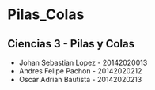 # Pilas_Colas
## Ciencias 3 - Pilas y Colas
- Johan Sebastian Lopez - 20142020013
- Andres Felipe Pachon - 20142020212
- Oscar Adrian Bautista - 20142020213
